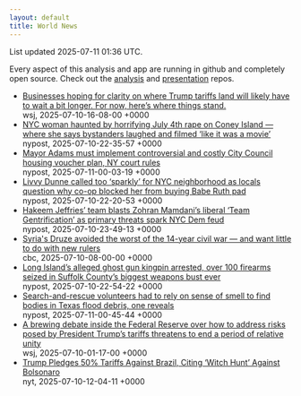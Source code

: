 ```yaml
---
layout: default
title: World News
---
```


<div markdown="0">
<div class="byline small text-muted">List updated <span class="datetime">2025-07-11 01:36 UTC</span>.</div>

<p>Every aspect of this analysis and app are running in github and completely open source. Check out the <a href="https://github.com/Castro-Media/Analysis">analysis</a> and <a href="https://github.com/Castro-Media/TopStoryReview.com">presentation</a> repos.</p>
<ul>
<li><a href='https://www.wsj.com/economy/trade/trump-tariffs-countries-goods-explained-b9878e1a'>Businesses hoping for clarity on where Trump tariffs land will likely have to wait a bit longer. For now, here&#8217;s where things stand.</a><div class='byline small text-muted'>wsj, <span class="datetime">2025-07-10-16-08-00 +0000</span></div></li>
<li><a href='https://nypost.com/2025/07/10/us-news/nyc-woman-haunted-by-horrifying-july-4th-rape-on-coney-island-where-she-says-bystanders-laughed-and-filmed-like-it-was-a-movie/'>NYC woman haunted by horrifying July 4th rape on Coney Island &#8212; where she says bystanders laughed and filmed &#8216;like it was a movie&#8217;</a><div class='byline small text-muted'>nypost, <span class="datetime">2025-07-10-22-35-57 +0000</span></div></li>
<li><a href='https://nypost.com/2025/07/10/us-news/mayor-adams-must-implement-costly-housing-voucher-plan-court-rules/'>Mayor Adams must implement controversial and costly City Council housing voucher plan, NY court rules</a><div class='byline small text-muted'>nypost, <span class="datetime">2025-07-11-00-03-19 +0000</span></div></li>
<li><a href='https://nypost.com/2025/07/10/us-news/livvy-dunne-called-too-sparkly-for-nyc-neighborhood-as-locals-question-why-co-op-blocked-her-from-buying-babe-ruth-pad-locals/'>Livvy Dunne called too &#8216;sparkly&#8217; for NYC neighborhood as locals question why co-op blocked her from buying Babe Ruth pad</a><div class='byline small text-muted'>nypost, <span class="datetime">2025-07-10-22-20-53 +0000</span></div></li>
<li><a href='https://nypost.com/2025/07/10/us-news/hakeem-jeffries-team-blasts-zohran-mamdanis-liberal-team-gentrification-as-primary-threats-spark-nyc-dem-feud/'>Hakeem Jeffries&#8217; team blasts Zohran Mamdani&#8217;s liberal &#8216;Team Gentrification&#8217; as primary threats spark NYC Dem feud</a><div class='byline small text-muted'>nypost, <span class="datetime">2025-07-10-23-49-13 +0000</span></div></li>
<li><a href='https://www.cbc.ca/news/world/syria-druze-government-1.7578976?cmp=rss'>Syria's Druze avoided the worst of the 14-year civil war &#8212; and want little to do with new rulers</a><div class='byline small text-muted'>cbc, <span class="datetime">2025-07-10-08-00-00 +0000</span></div></li>
<li><a href='https://nypost.com/2025/07/10/us-news/long-islands-alleged-ghost-gun-kingpin-arrested-in-suffolk-countys-biggest-weapons-bust-ever/'>Long Island&#8217;s alleged ghost gun kingpin arrested, over 100 firearms seized in Suffolk County&#8217;s biggest weapons bust ever</a><div class='byline small text-muted'>nypost, <span class="datetime">2025-07-10-22-54-22 +0000</span></div></li>
<li><a href='https://nypost.com/2025/07/10/us-news/search-and-rescue-volunteers-had-to-rely-on-sense-of-smell-to-find-bodies-in-texas-flood-debris-one-reveals/'>Search-and-rescue volunteers had to rely on sense of smell to find bodies in Texas flood debris, one reveals</a><div class='byline small text-muted'>nypost, <span class="datetime">2025-07-11-00-45-44 +0000</span></div></li>
<li><a href='https://www.wsj.com/economy/central-banking/what-division-inside-the-fed-means-for-future-rate-cuts-c5a9bdb8'>A brewing debate inside the Federal Reserve over how to address risks posed by President Trump&#8217;s tariffs threatens to end a period of relative unity</a><div class='byline small text-muted'>wsj, <span class="datetime">2025-07-10-01-17-00 +0000</span></div></li>
<li><a href='https://www.nytimes.com/2025/07/09/world/americas/brazil-trump-bolsonaro-lula-coup-tariff.html'>Trump Pledges 50% Tariffs Against Brazil, Citing &#8216;Witch Hunt&#8217; Against Bolsonaro</a><div class='byline small text-muted'>nyt, <span class="datetime">2025-07-10-12-04-11 +0000</span></div></li>
</ul>
</div>
